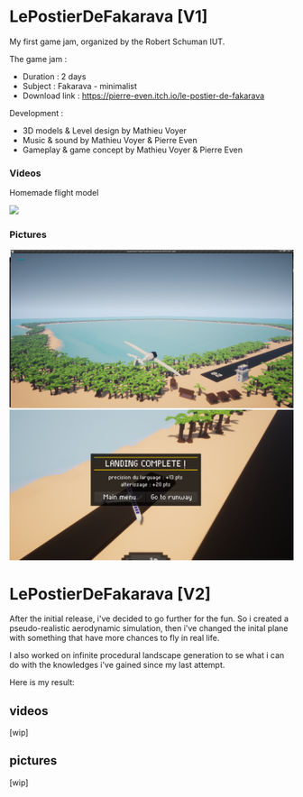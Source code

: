 # LePostierDeFakarava [V1]

My first game jam, organized by the Robert Schuman IUT.

The game jam :
 - Duration : 2 days
 - Subject : Fakarava - minimalist
 - Download link : https://pierre-even.itch.io/le-postier-de-fakarava

Development : 
 - 3D models & Level design by Mathieu Voyer
 - Music & sound by Mathieu Voyer & Pierre Even
 - Gameplay & game concept by Mathieu Voyer & Pierre Even

### Videos

Homemade flight model

[![](https://github.com/PierreEVEN/LePostierDeFakarava/blob/master/Showcase/LePostierDeFakarava.gif?raw=true)](https://youtu.be/27ZOmsAE9dw)

### Pictures
![Map.png](https://github.com/PierreEVEN/LePostierDeFakarava/blob/master/Showcase/Map.png?raw=true)
![End.PNG](https://github.com/PierreEVEN/LePostierDeFakarava/blob/master/Showcase/End.PNG?raw=true)
# LePostierDeFakarava [V2]

After the initial release, i've decided to go further for the fun.
So i created a pseudo-realistic aerodynamic simulation, then i've changed the inital plane with something that have more chances to fly in real life.

I also worked on infinite procedural landscape generation to se what i can do with the knowledges i've gained since my last attempt.

Here is my result:

## videos

[wip]

## pictures

[wip]
